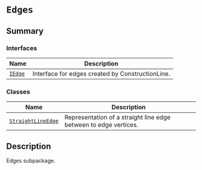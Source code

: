 # `Edges`

<a id="summary"></a>

## Summary

### Interfaces

| Name | Description |
|------------------------------------------------------------------------------------------------------------|----------------------------------------------------|
| [`IEdge`](IEdge.md#ansys.mechanical.stubs.v241.Ansys.Mechanical.DataModel.ConstructionLines.Edges.IEdge)   | Interface for edges created by ConstructionLine.   |

### Classes

| Name | Description |
|---------------------------------------------------------------------------------------------------------------------------------------------|--------------------------------------------------------------------|
| [`StraightLineEdge`](StraightLineEdge.md#ansys.mechanical.stubs.v241.Ansys.Mechanical.DataModel.ConstructionLines.Edges.StraightLineEdge)   | Representation of a straight line edge between to edge vertices.   |

<a id="description"></a>

## Description

Edges subpackage.

<!-- !! processed by numpydoc !! -->

